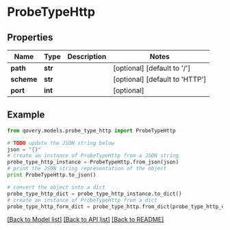 # ProbeTypeHttp


## Properties
Name | Type | Description | Notes
------------ | ------------- | ------------- | -------------
**path** | **str** |  | [optional] [default to '/']
**scheme** | **str** |  | [optional] [default to 'HTTP']
**port** | **int** |  | [optional] 

## Example

```python
from qovery.models.probe_type_http import ProbeTypeHttp

# TODO update the JSON string below
json = "{}"
# create an instance of ProbeTypeHttp from a JSON string
probe_type_http_instance = ProbeTypeHttp.from_json(json)
# print the JSON string representation of the object
print ProbeTypeHttp.to_json()

# convert the object into a dict
probe_type_http_dict = probe_type_http_instance.to_dict()
# create an instance of ProbeTypeHttp from a dict
probe_type_http_form_dict = probe_type_http.from_dict(probe_type_http_dict)
```
[[Back to Model list]](../README.md#documentation-for-models) [[Back to API list]](../README.md#documentation-for-api-endpoints) [[Back to README]](../README.md)


